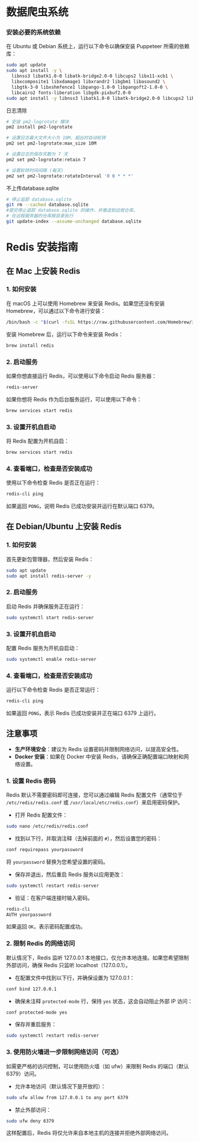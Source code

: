 # 数据爬虫系统

### 安装必要的系统依赖

在 Ubuntu 或 Debian 系统上，运行以下命令以确保安装 Puppeteer 所需的依赖库：

```bash
sudo apt update
sudo apt install -y \
  libnss3 libatk1.0-0 libatk-bridge2.0-0 libcups2 libx11-xcb1 \
  libxcomposite1 libxdamage1 libxrandr2 libgbm1 libasound2 \
  libgtk-3-0 libxshmfence1 libpango-1.0-0 libpangoft2-1.0-0 \
  libcairo2 fonts-liberation libgdk-pixbuf2.0-0
sudo apt install -y libnss3 libatk1.0-0 libatk-bridge2.0-0 libcups2 libdrm2 libxkbcommon0 libxcomposite1 libxrandr2 libgbm1 libasound2 libxshmfence1 libxdamage1 libpango-1.0-0 libx11-xcb1
```
日志清除
```bash
# 安装 pm2-logrotate 模块
pm2 install pm2-logrotate

# 设置日志最大文件大小为 10M，超出时自动轮转
pm2 set pm2-logrotate:max_size 10M

# 设置日志的保存天数为 7 天
pm2 set pm2-logrotate:retain 7

# 设置轮转时间间隔 (每天)
pm2 set pm2-logrotate:rotateInterval '0 0 * * *'
```
不上传database.sqlite
```bash
# 停止追踪 database.sqlite
git rm --cached database.sqlite
#提交停止追踪 database.sqlite 的操作，并推送到远程仓库。
# 在远程服务器的仓库根目录执行
git update-index --assume-unchanged database.sqlite
```
# Redis 安装指南

## 在 Mac 上安装 Redis

### 1. 如何安装

在 macOS 上可以使用 Homebrew 来安装 Redis。如果您还没有安装 Homebrew，可以通过以下命令进行安装：

```bash
/bin/bash -c "$(curl -fsSL https://raw.githubusercontent.com/Homebrew/install/HEAD/install.sh)"
```
安装 Homebrew 后，运行以下命令来安装 Redis：

```bash
brew install redis
```
### 2. 启动服务

如果你想直接运行 Redis，可以使用以下命令启动 Redis 服务器：

```bash
redis-server
```
如果你想将 Redis 作为后台服务运行，可以使用以下命令：
```bash
brew services start redis
```
### 3. 设置开机自启动

将 Redis 配置为开机自启：

```bash
brew services start redis
```
### 4. 查看端口，检查是否安装成功

使用以下命令检查 Redis 是否正在运行：

```bash
redis-cli ping
```
如果返回 `PONG`，说明 Redis 已成功安装并运行在默认端口 6379。

## 在 Debian/Ubuntu 上安装 Redis

### 1. 如何安装

首先更新包管理器，然后安装 Redis：

```bash
sudo apt update
sudo apt install redis-server -y
```
### 2. 启动服务

启动 Redis 并确保服务正在运行：

```bash
sudo systemctl start redis-server
```
### 3. 设置开机自启动

配置 Redis 服务为开机自启动：

```bash
sudo systemctl enable redis-server
```
### 4. 查看端口，检查是否安装成功

运行以下命令检查 Redis 是否正常运行：

```bash
redis-cli ping
```
如果返回 `PONG`，表示 Redis 已成功安装并正在端口 6379 上运行。

## 注意事项

- **生产环境安全**：建议为 Redis 设置密码并限制网络访问，以提高安全性。
- **Docker 安装**：如果在 Docker 中安装 Redis，请确保正确配置端口映射和网络设置。

### 1. 设置 Redis 密码

Redis 默认不需要密码即可连接，您可以通过编辑 Redis 配置文件（通常位于 `/etc/redis/redis.conf` 或 `/usr/local/etc/redis.conf`）来启用密码保护。

- 打开 Redis 配置文件：

```bash
sudo nano /etc/redis/redis.conf
  ```
- 找到以下行，并取消注释（去掉前面的 `#`），然后设置您的密码：

```bash
conf requirepass yourpassword
```
  将 `yourpassword` 替换为您希望设置的密码。

- 保存并退出，然后重启 Redis 服务以应用更改：

```bash
sudo systemctl restart redis-server
  ```
- 验证：在客户端连接时输入密码。

```bash
redis-cli
AUTH yourpassword
```
  如果返回 `OK`，表示密码配置成功。

### 2. 限制 Redis 的网络访问

默认情况下，Redis 监听 127.0.0.1 本地接口，仅允许本地连接。如果您希望限制外部访问，确保 Redis 只监听 localhost（127.0.0.1）。

- 在配置文件中找到以下行，并确保设置为 127.0.0.1：

```bash
conf bind 127.0.0.1
  ```
- 确保未注释 `protected-mode` 行，保持 `yes` 状态，这会自动阻止外部 IP 访问：

```bash
conf protected-mode yes
```
- 保存并重启服务：

```bash
sudo systemctl restart redis-server
```
### 3. 使用防火墙进一步限制网络访问（可选）

如需更严格的访问控制，可以使用防火墙（如 ufw）来限制 Redis 的端口（默认 6379）访问。

- 允许本地访问（默认情况下是开放的）：

```bash
sudo ufw allow from 127.0.0.1 to any port 6379
```
- 禁止外部访问：

```bash
sudo ufw deny 6379
```
这样配置后，Redis 将仅允许来自本地主机的连接并拒绝外部网络访问。
